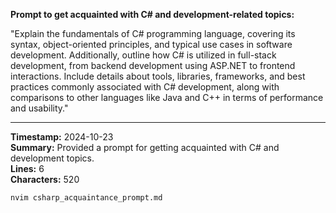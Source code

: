 **Prompt to get acquainted with C# and development-related topics:**

"Explain the fundamentals of C# programming language, covering its syntax, object-oriented principles, and typical use cases in software development. Additionally, outline how C# is utilized in full-stack development, from backend development using ASP.NET to frontend interactions. Include details about tools, libraries, frameworks, and best practices commonly associated with C# development, along with comparisons to other languages like Java and C++ in terms of performance and usability."

---

**Timestamp:** 2024-10-23  
**Summary:** Provided a prompt for getting acquainted with C# and development topics.  
**Lines:** 6  
**Characters:** 520

```bash
nvim csharp_acquaintance_prompt.md
```
